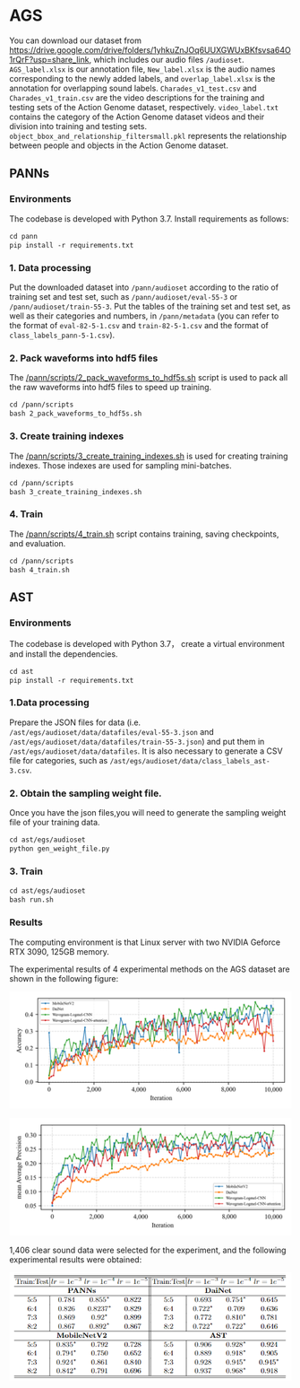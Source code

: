 # AGS

You can download our dataset from https://drive.google.com/drive/folders/1yhkuZnJOq6UUXGWUxBKfsvsa64O1rQrF?usp=share_link, which includes our audio files `/audioset`. `AGS_label.xlsx` is our annotation file, `New_label.xlsx` is the audio names corresponding to the newly added labels, and `overlap_label.xlsx` is the annotation for overlapping sound labels. `Charades_v1_test.csv` and `Charades_v1_train.csv` are the video descriptions for the training and testing sets of the Action Genome dataset, respectively. `video_label.txt` contains the category of the Action Genome dataset videos and their division into training and testing sets. `object_bbox_and_relationship_filtersmall.pkl` represents the relationship between people and objects in the Action Genome dataset.

## PANNs

### Environments

The codebase is developed with Python 3.7. Install requirements as follows:

```
cd pann
pip install -r requirements.txt
```


### 1. Data processing

Put the downloaded dataset into `/pann/audioset` according to the ratio of training set and test set, such as `/pann/audioset/eval-55-3` or `/pann/audioset/train-55-3`. Put the tables of the training set and test set, as well as their categories and numbers, in `/pann/metadata` (you can refer to the format of `eval-82-5-1.csv` and `train-82-5-1.csv` and the format of `class_labels_pann-5-1.csv`).

### 2. Pack waveforms into hdf5 files

The [/pann/scripts/2_pack_waveforms_to_hdf5s.sh](/pann/scripts/2_pack_waveforms_to_hdf5s.sh) script is used to pack all the raw waveforms into hdf5 files to speed up training.
```
cd /pann/scripts
bash 2_pack_waveforms_to_hdf5s.sh
```

### 3. Create training indexes

The [/pann/scripts/3_create_training_indexes.sh](/pann/scripts/3_create_training_indexes.sh) is used for creating training indexes. Those indexes are used for sampling mini-batches.

```
cd /pann/scripts
bash 3_create_training_indexes.sh
```


###  4. Train

The [/pann/scripts/4_train.sh](/pann/scripts/4_train.sh) script contains training, saving checkpoints, and evaluation.
```
cd /pann/scripts
bash 4_train.sh
```


## AST

### Environments

The codebase is developed with Python 3.7， create a virtual environment and install the dependencies.
```
cd ast
pip install -r requirements.txt
```

### 1.Data processing
Prepare the JSON files for data (i.e. `/ast/egs/audioset/data/datafiles/eval-55-3.json` and `/ast/egs/audioset/data/datafiles/train-55-3.json`) and put them in `/ast/egs/audioset/data/datafiles`. It is also necessary to generate a CSV file for categories, such as `/ast/egs/audioset/data/class_labels_ast-3.csv`.

### 2. Obtain the sampling weight file.

Once you have the json files,you will need to generate the sampling weight file of your training data.

```
cd ast/egs/audioset
python gen_weight_file.py
```
### 3. Train

```
cd ast/egs/audioset
bash run.sh
```



### Results

The computing environment is that Linux server with two NVIDIA Geforce RTX 3090, 125GB memory.

The experimental results of 4 experimental methods on the AGS dataset are shown in the following figure: 

![result-acc](/result-acc.png)

![result-map](/result-map.png)

1,406 clear sound data were selected for the experiment, and the following experimental results were obtained:

![result](/result.png)

